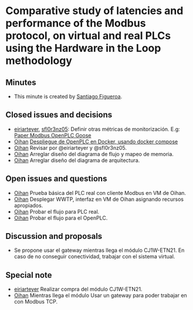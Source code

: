 # Comparative study of latencies and performance of the Modbus protocol, on virtual and real PLCs using the Hardware in the Loop methodology

## Minutes

- This minute is created by [Santiago Figueroa](sfigueroa@ceit.es).

## Closed issues and decisions

- [eiriarteyer](), [sfl0r3nz05](): Definir otras métricas de monitorización. E.g: [Paper Modbus OpenPLC Goose](../documentation/State_of_The_Art/OpenPLC_and_lib61850_Smart_Grid_Testbed_Performance_Evaluation_and_Analysis_of_GOOSE_Communication.pdf)
- [Oihan]() [Despliegue de OpenPLC en Docker, usando docker compose](https://github.com/sfl0r3nz05/ICSsVirtualForCiberSec/blob/documented/network/DockerDeployment/ICSNetwork/docker-compose.yml)
- [Oihan]() Revisar por @eiriarteyer y @sfl0r3nz05.
- [Oihan]() Arreglar diseño del diagrama de flujo y mapeo de memoria.
- [Oihan]() Arreglar diseño del diagrama de arquitectura.

## Open issues and questions

- [Oihan]() Prueba básica del PLC real con cliente Modbus en VM de Oihan.
- [Oihan]() Desplegar WWTP, interfaz en VM de Oihan asignando recursos apropiados.
- [Oihan]() Probar el flujo para PLC real.
- [Oihan]() Probar el flujo para el OpenPLC.

## Discussion and proposals

- Se propone usar el gateway mientras llega el módulo CJ1W-ETN21. En caso de no conseguir conectividad, trabajar con el sistema virtual.

## Special note
- [eiriarteyer]() Realizar compra del módulo CJ1W-ETN21.
- [Oihan]() Mientras llega el módulo Usar un gateway para poder trabajar en con Modbus TCP.
